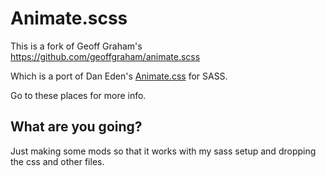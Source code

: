 # Animate.scss

This is a fork of Geoff Graham's https://github.com/geoffgraham/animate.scss

Which is a port of Dan Eden's [Animate.css](http://daneden.github.io/animate.css/) for SASS.

Go to these places for more info.

## What are you going?

Just making some mods so that it works with my sass setup and dropping the css and other files. 
